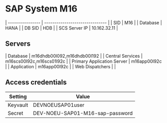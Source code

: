 # SAP System M16

| ---------------- | ------------------------------- |
| SID              | M16                          |
| Database         | HANA                     |
| DB SID           | HDB                       |
| SCS Server IP    | 10.162.32.11                    |

## Servers
| Database                    | m16dhdb00l092,m16dhdb00l192          |
| Central Services            | m16scs00l92c,m16scs01l92c         |
| Primary Application Server  | m16app00l92c          |
| Application                 | m16app00l92c |
| Web Dispatchers             |      |


## Access credentials

| Setting          | Value                           |
| ---------------- | ------------------------------- |
| Keyvault         | DEVNOEUSAP01user                      |
| Secret           | DEV-NOEU-SAP01-M16-sap-password                |
